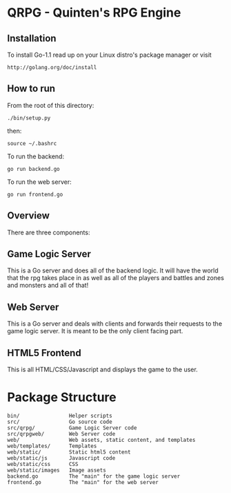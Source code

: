QRPG - Quinten's RPG Engine
===========================

Installation
------------
To install Go-1.1 read up on your Linux distro's package manager
or visit

	http://golang.org/doc/install

How to run
----------
From the root of this directory:

	./bin/setup.py

then:

	source ~/.bashrc

To run the backend:

	go run backend.go

To run the web server:

	go run frontend.go

Overview
--------
There are three components:

Game Logic Server
-----------------
This is a Go server and does all of the backend logic.
It will have the world that the rpg takes place in
as well as all of the players and battles and zones
and monsters and all of that!

Web Server
----------
This is a Go server and deals with clients and
forwards their requests to the game logic server.
It is meant to be the only client facing part.

HTML5 Frontend
--------------
This is all HTML/CSS/Javascript and displays the game
to the user.


Package Structure
=================
	bin/                Helper scripts  
	src/                Go source code  
	src/qrpg/           Game Logic Server code  
	src/qrpgweb/        Web Server code  
	web/                Web assets, static content, and templates  
	web/templates/      Templates  
	web/static/         Static html5 content  
	web/static/js       Javascript code  
	web/static/css      CSS  
	web/static/images   Image assets  
	backend.go          The "main" for the game logic server  
	frontend.go         The "main" for the web server  
